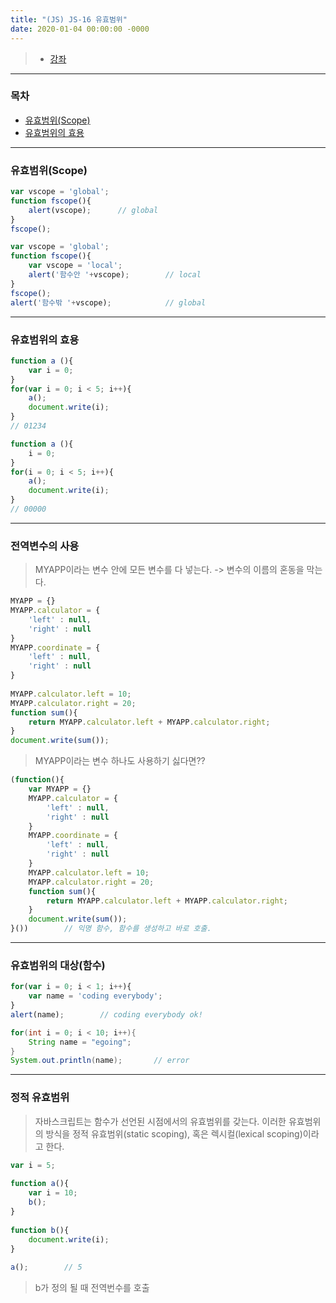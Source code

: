```yaml
---
title: "(JS) JS-16 유효범위"
date: 2020-01-04 00:00:00 -0000
---
```


> * [강좌](https://opentutorials.org/course/743/6495)

---

### 목차

* [유효범위(Scope)](#유효범위(Scope))
* [유효범위의 효용](#유효범위의-효용)

---

### 유효범위(Scope)

```js
var vscope = 'global';
function fscope(){
    alert(vscope);      // global
}
fscope();
```

```js
var vscope = 'global';
function fscope(){
    var vscope = 'local';
    alert('함수안 '+vscope);        // local
}
fscope();
alert('함수밖 '+vscope);            // global
```

---

### 유효범위의 효용

```js
function a (){
    var i = 0;
}
for(var i = 0; i < 5; i++){
    a();
    document.write(i);
}
// 01234
```

```js
function a (){
    i = 0;
}
for(i = 0; i < 5; i++){
    a();
    document.write(i);
}
// 00000
```

---

### 전역변수의 사용

> MYAPP이라는 변수 안에 모든 변수를 다 넣는다. -> 변수의 이름의 혼동을 막는다.

```js
MYAPP = {}
MYAPP.calculator = {
    'left' : null,
    'right' : null
}
MYAPP.coordinate = {
    'left' : null,
    'right' : null
}
 
MYAPP.calculator.left = 10;
MYAPP.calculator.right = 20;
function sum(){
    return MYAPP.calculator.left + MYAPP.calculator.right;
}
document.write(sum());
```

> MYAPP이라는 변수 하나도 사용하기 싫다면??

```js
(function(){
    var MYAPP = {}
    MYAPP.calculator = {
        'left' : null,
        'right' : null
    }
    MYAPP.coordinate = {
        'left' : null,
        'right' : null
    }
    MYAPP.calculator.left = 10;
    MYAPP.calculator.right = 20;
    function sum(){
        return MYAPP.calculator.left + MYAPP.calculator.right;
    }
    document.write(sum());
}())        // 익명 함수, 함수를 생성하고 바로 호출.
```

---

### 유효범위의 대상(함수)

```js
for(var i = 0; i < 1; i++){
    var name = 'coding everybody';
}
alert(name);        // coding everybody ok!
```

```java
for(int i = 0; i < 10; i++){
    String name = "egoing";
}
System.out.println(name);       // error
```

---

### 정적 유효범위

> 자바스크립트는 함수가 선언된 시점에서의 유효범위를 갖는다. 이러한 유효범위의 방식을 정적 유효범위(static scoping), 혹은 렉시컬(lexical scoping)이라고 한다. 

```js
var i = 5;
 
function a(){
    var i = 10;
    b();
}
 
function b(){
    document.write(i);
}
 
a();        // 5
```

> b가 정의 될 때 전역번수를 호출